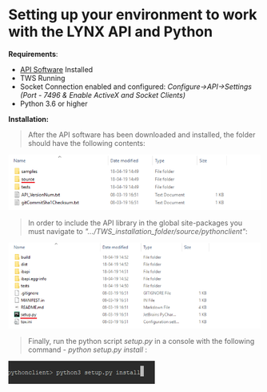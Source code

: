 # Setting up your environment to work with the LYNX API and Python

**Requirements**:

- [API Software](https://lynxbroker.github.io/documentation/#/API_versions) Installed
- TWS Running
- Socket Connection enabled and configured: *Configure->API->Settings* *(Port - 7496 & Enable ActiveX and Socket Clients)*
- Python 3.6 or higher



**Installation:**

> After the API software has been downloaded and installed, the folder should have the following contents:

![](request_market_data/images/tws_folder_content.png)

> In order to include the API library in the global site-packages you must navigate to *".../TWS_installation_folder/source/pythonclient"*:

![](request_market_data/images/tws_folder_content_setup.png)

> Finally, run the python script *setup.py* in a console with the following command - *python setup.py install* :

![](request_market_data/images/console_setup.png)

